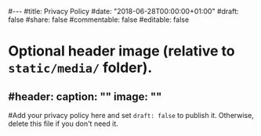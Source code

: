 #---
#title: Privacy Policy
#date: "2018-06-28T00:00:00+01:00"
#draft: false
#share: false
#commentable: false
#editable: false

# Optional header image (relative to `static/media/` folder).
#header:
  caption: ""
  image: ""
---

#Add your privacy policy here and set `draft: false` to publish it. Otherwise, delete this file if you don't need it.
